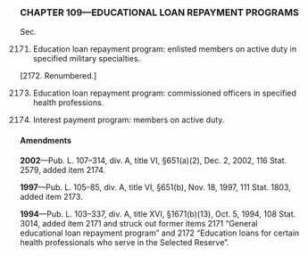 ### **CHAPTER 109—EDUCATIONAL LOAN REPAYMENT PROGRAMS** ###

Sec.

2171. Education loan repayment program: enlisted members on active duty in specified military specialties.

[2172. Renumbered.]

2173. Education loan repayment program: commissioned officers in specified health professions.

2174. Interest payment program: members on active duty.

#### Amendments ####

**2002**—Pub. L. 107–314, div. A, title VI, §651(a)(2), Dec. 2, 2002, 116 Stat. 2579, added item 2174.

**1997**—Pub. L. 105–85, div. A, title VI, §651(b), Nov. 18, 1997, 111 Stat. 1803, added item 2173.

**1994**—Pub. L. 103–337, div. A, title XVI, §1671(b)(13), Oct. 5, 1994, 108 Stat. 3014, added item 2171 and struck out former items 2171 “General educational loan repayment program” and 2172 “Education loans for certain health professionals who serve in the Selected Reserve”.